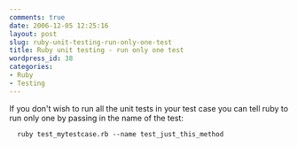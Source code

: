 ```yaml
---
comments: true
date: 2006-12-05 12:25:16
layout: post
slug: ruby-unit-testing-run-only-one-test
title: Ruby unit testing - run only one test
wordpress_id: 38
categories:
- Ruby
- Testing
---
```


If you don't wish to run all the unit tests in your test case you can tell ruby to run only one by passing in the name of the test:


    
    
      ruby test_mytestcase.rb --name test_just_this_method
    
